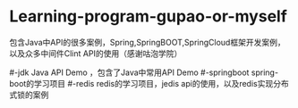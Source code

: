 # Learning-program-gupao-or-myself
包含Java中API的很多案例，Spring,SpringBOOT,SpringCloud框架开发案例，以及众多中间件Clint API的使用（感谢咕泡学院）

#-jdk
Java API Demo ，包含了Java中常用API Demo
#-springboot
spring-boot的学习项目
#-redis
redis的学习项目，jedis api的使用，以及redis实现分布式锁的案例

